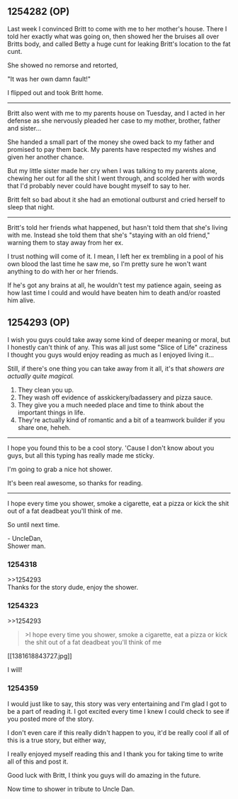 ## 1254282 (OP)

Last week I convinced Britt to come with me to her mother's house. There I told her exactly what was going on, then showed her the bruises all over Britts body, and called Betty a huge cunt for leaking Britt's location to the fat cunt.

She showed no remorse and retorted, 

"It was her own damn fault!" 

I flipped out and took Britt home.

---

Britt also went with me to my parents house on Tuesday, and I acted in her defense as she nervously pleaded her case to my mother, brother, father and sister...

She handed a small part of the money she owed back to my father and promised to pay them back. My parents have respected my wishes and given her another chance. 

But my little sister made her cry when I was talking to my parents alone, chewing her out for all the shit I went through, and scolded her with words that I'd probably never could have bought myself to say to her.

Britt felt so bad about it she had an emotional outburst and cried herself to sleep that night.

---

Britt's told her friends what happened, but hasn't told them that she's living with me. Instead she told them that she's "staying with an old friend," warning them to stay away from her ex. 

I trust nothing will come of it. I mean, I left her ex trembling in a pool of his own blood the last time he saw me, so I'm pretty sure he won't want anything to do with her or her friends.

If he's got any brains at all, he wouldn't test my patience again, seeing as how last time I could and would have beaten him to death and/or roasted him alive.

## 1254293 (OP)

I wish you guys could take away some kind of deeper meaning or moral, but I honestly can't think of any. This was all just some "Slice of Life" craziness I thought you guys would enjoy reading as much as I enjoyed living it... 

Still, if there's one thing you can take away from it all, it's that _showers are actually quite magical._

1. They clean you up.
2. They wash off evidence of asskickery/badassery and pizza sauce. 
3. They give you a much needed place and time to think about the important things in life.
4. They're actually kind of romantic and a bit of a teamwork builder if you share one, heheh.

---

I hope you found this to be a cool story. 'Cause I don't know about you guys, but all this typing has really made me sticky. 

I'm going to grab a nice hot shower. 

It's been real awesome, so thanks for reading.

---

I hope every time you shower, smoke a cigarette, eat a pizza or kick the shit out of a fat deadbeat you'll think of me.

So until next time.

\- UncleDan,  
Shower man.

### 1254318

\>\>1254293  
Thanks for the story dude, enjoy the shower.

### 1254323

\>\>1254293  
> \>I hope every time you shower, smoke a cigarette, eat a pizza or kick the shit out of a fat deadbeat you'll think of me  

[[1381618843727.jpg]]

I will!

### 1254359

I would just like to say, this story was very entertaining and I'm glad I got to be a part of reading it. I got excited every time I knew I could check to see if you posted more of the story. 

I don't even care if this really didn't happen to you, it'd be really cool if all of this is a true story, but either way, 

I really enjoyed myself reading this and I thank you for taking time to write all of this and post it.

Good luck with Britt, I think you guys will do amazing in the future.

Now time to shower in tribute to Uncle Dan.